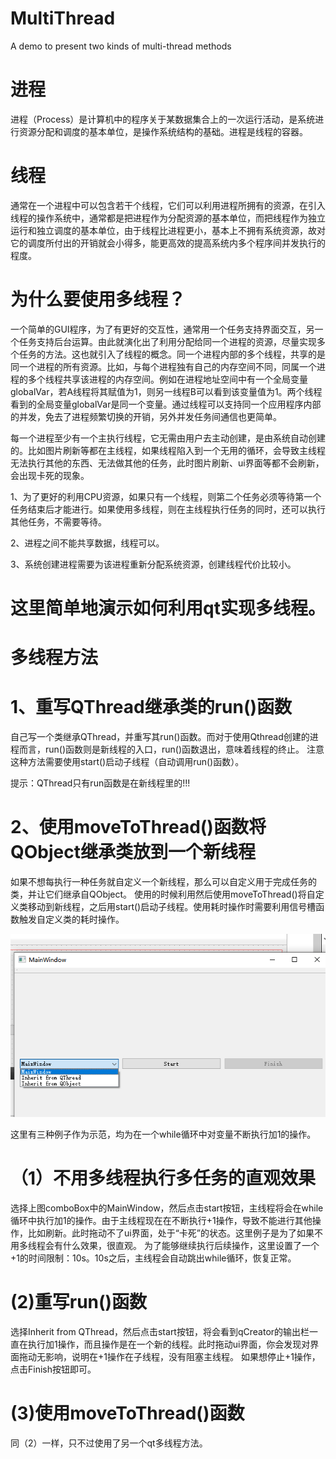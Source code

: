 # MultiThread
A demo to present  two kinds of multi-thread methods

# 进程

进程（Process）是计算机中的程序关于某数据集合上的一次运行活动，是系统进行资源分配和调度的基本单位，是操作系统结构的基础。进程是线程的容器。

# 线程

通常在一个进程中可以包含若干个线程，它们可以利用进程所拥有的资源，在引入线程的操作系统中，通常都是把进程作为分配资源的基本单位，而把线程作为独立运行和独立调度的基本单位，由于线程比进程更小，基本上不拥有系统资源，故对它的调度所付出的开销就会小得多，能更高效的提高系统内多个程序间并发执行的程度。

# 为什么要使用多线程？

一个简单的GUI程序，为了有更好的交互性，通常用一个任务支持界面交互，另一个任务支持后台运算。由此就演化出了利用分配给同一个进程的资源，尽量实现多个任务的方法。这也就引入了线程的概念。同一个进程内部的多个线程，共享的是同一个进程的所有资源。比如，与每个进程独有自己的内存空间不同，同属一个进程的多个线程共享该进程的内存空间。例如在进程地址空间中有一个全局变量globalVar，若A线程将其赋值为1，则另一线程B可以看到该变量值为1。两个线程看到的全局变量globalVar是同一个变量。通过线程可以支持同一个应用程序内部的并发，免去了进程频繁切换的开销，另外并发任务间通信也更简单。


每一个进程至少有一个主执行线程，它无需由用户去主动创建，是由系统自动创建的。比如图片刷新等都在主线程，如果线程陷入到一个无用的循环，会导致主线程无法执行其他的东西、无法做其他的任务，此时图片刷新、ui界面等都不会刷新，会出现卡死的现象。

1、为了更好的利用CPU资源，如果只有一个线程，则第二个任务必须等待第一个任务结束后才能进行。如果使用多线程，则在主线程执行任务的同时，还可以执行其他任务，不需要等待。

2、进程之间不能共享数据，线程可以。

3、系统创建进程需要为该进程重新分配系统资源，创建线程代价比较小。

# 这里简单地演示如何利用qt实现多线程。

# 多线程方法

# 1、重写QThread继承类的run()函数

自己写一个类继承QThread，并重写其run()函数。而对于使用Qthread创建的进程而言，run()函数则是新线程的入口，run()函数退出，意味着线程的终止。
注意这种方法需要使用start()启动子线程（自动调用run()函数）。
 
 提示：QThread只有run函数是在新线程里的!!!


# 2、使用moveToThread()函数将QObject继承类放到一个新线程

如果不想每执行一种任务就自定义一个新线程，那么可以自定义用于完成任务的类，并让它们继承自QObject。
使用的时候利用然后使用moveToThread()将自定义类移动到新线程，之后用start()启动子线程。使用耗时操作时需要利用信号槽函数触发自定义类的耗时操作。

![](https://github.com/liming467/MultiThread/blob/master/overall.png)

这里有三种例子作为示范，均为在一个while循环中对变量不断执行加1的操作。
# （1）不用多线程执行多任务的直观效果
选择上图comboBox中的MainWindow，然后点击start按钮，主线程将会在while循环中执行加1的操作。由于主线程现在在不断执行+1操作，导致不能进行其他操作，比如刷新。此时拖动不了ui界面，处于“卡死”的状态。这里例子是为了如果不用多线程会有什么效果，很直观。
为了能够继续执行后续操作，这里设置了一个+1的时间限制：10s。10s之后，主线程会自动跳出while循环，恢复正常。

# (2)重写run()函数
选择Inherit from QThread，然后点击start按钮，将会看到qCreator的输出栏一直在执行加1操作，而且操作是在一个新的线程。此时拖动ui界面，你会发现对界面拖动无影响，说明在+1操作在子线程，没有阻塞主线程。
如果想停止+1操作，点击Finish按钮即可。

# (3)使用moveToThread()函数
同（2）一样，只不过使用了另一个qt多线程方法。






